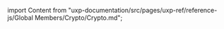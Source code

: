 
import Content from "uxp-documentation/src/pages/uxp-ref/reference-js/Global Members/Crypto/Crypto.md";

<Content query="product=xd"/>
